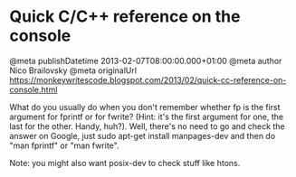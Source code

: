 # Quick C/C++ reference on the console

@meta publishDatetime 2013-02-07T08:00:00.000+01:00
@meta author Nico Brailovsky
@meta originalUrl https://monkeywritescode.blogspot.com/2013/02/quick-cc-reference-on-console.html

What do you usually do when you don't remember whether fp is the first argument for fprintf or for fwrite? (Hint: it's the first argument for one, the last for the other. Handy, huh?). Well, there's no need to go and check the answer on Google, just sudo apt-get install manpages-dev and then do "man fprintf" or "man fwrite".

Note: you might also want posix-dev to check stuff like htons.

